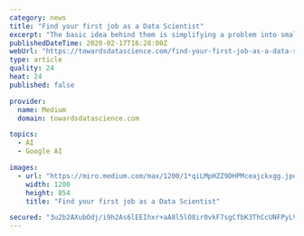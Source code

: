 ```yaml
---
category: news
title: "Find your first job as a Data Scientist"
excerpt: "The basic idea behind them is simplifying a problem into smaller pieces which can be processed separately by ‘neurons’. I’ll cover basic frameworks like Keras and Tensorflow, and then also discuss MNIST and other problems which are great to start with. Read about neural networks here. Dimensionality Reduction is a must if you want to ..."
publishedDateTime: 2020-02-17T16:28:00Z
webUrl: "https://towardsdatascience.com/find-your-first-job-as-a-data-scientist-81e4401fe5bf"
type: article
quality: 24
heat: 24
published: false

provider:
  name: Medium
  domain: towardsdatascience.com

topics:
  - AI
  - Google AI

images:
  - url: "https://miro.medium.com/max/1200/1*qiLMpHZZ9DHPMceajckxgg.jpeg"
    width: 1200
    height: 854
    title: "Find your first job as a Data Scientist"

secured: "3u2b2AXubOdj/i9h2As6lEEIhxr+aA8l5lO8ir0vkF7sgCfbK3ThCcUNFPyLVO6SP+SdDH1SVfIv14de65MHpMnqCqNEuk+2rL9y1eUSoSRpy6KNxHW4tywLo7Q/0izfng8ZX7w4oqP3Scd5r9N2iVgGcw38g/UfovMZ4ruixZkBZwxqol8/3yYChxPDA270F9U07cWGBeZtE+OyS5EWTawZdKuqgUXmKHY548rjdcyiACSTprhxKzEECfk15xQeGXg6ej094i8d3Ck2c5l5aD08Hz3lpr4I6mk/xZzcg4Li/aUb04AQ2FEVWQLWwvHO;aouD4Pb5XyHVuQAHqAa3Hg=="
---
```


